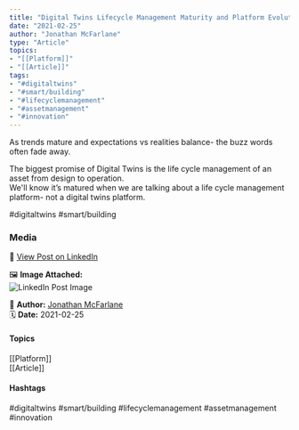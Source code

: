 ```yaml
---
title: "Digital Twins Lifecycle Management Maturity and Platform Evolution" 
date: "2021-02-25"  
author: "Jonathan McFarlane"  
type: "Article"  
topics:  
- "[[Platform]]"  
- "[[Article]]"    
tags:  
- "#digitaltwins"  
- "#smart/building"  
- "#lifecyclemanagement"  
- "#assetmanagement"  
- "#innovation" 
---
```

As trends mature and expectations vs realities balance- the buzz words often fade away.

The biggest promise of Digital Twins is the life cycle management of an asset from design to operation.  
We'll know it’s matured when we are talking about a life cycle management platform- not a digital twins platform.

#digitaltwins #smart/building

### Media

🔗 [View Post on LinkedIn](https://www.linkedin.com/feed/update/urn:li:activity:6770571684383731712)  
  
🖼 **Image Attached:**  
![LinkedIn Post Image](https://media.licdn.com/dms/image/v2/C5612AQFtUOt08N1P3g/article-cover_image-shrink_423_752/article-cover_image-shrink_423_752/0/1614227418071?e=1747267200&v=beta&t=Mq2iD5e4ZCuiuONgityKdcLaiyuhxV05RQrypaJ62MA)  
  
👤 **Author:** [Jonathan McFarlane](https://www.linkedin.com/in/jonathanmcfarlane/)  
🗓️ **Date:** 2021-02-25

#### Topics

[[Platform]]  
[[Article]]  

#### Hashtags

#digitaltwins #smart/building #lifecyclemanagement #assetmanagement #innovation